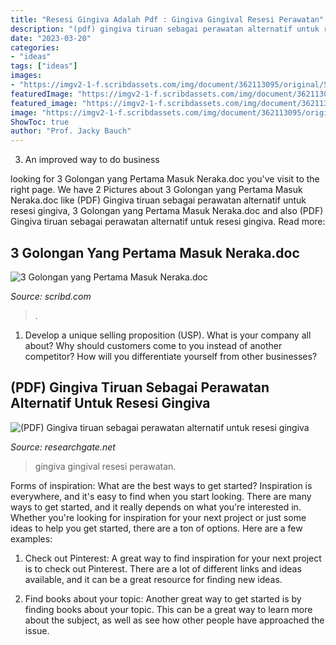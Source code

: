 ```yaml
---
title: "Resesi Gingiva Adalah Pdf : Gingiva Gingival Resesi Perawatan"
description: "(pdf) gingiva tiruan sebagai perawatan alternatif untuk resesi gingiva"
date: "2023-03-20"
categories:
- "ideas"
tags: ["ideas"]
images:
- "https://imgv2-1-f.scribdassets.com/img/document/362113095/original/5fc0b6d959/1538423066?v=1"
featuredImage: "https://imgv2-1-f.scribdassets.com/img/document/362113095/original/5fc0b6d959/1538423066?v=1"
featured_image: "https://imgv2-1-f.scribdassets.com/img/document/362113095/original/5fc0b6d959/1538423066?v=1"
image: "https://imgv2-1-f.scribdassets.com/img/document/362113095/original/5fc0b6d959/1538423066?v=1"
ShowToc: true
author: "Prof. Jacky Bauch"
---
```



3. An improved way to do business

	

		
looking for 3 Golongan yang Pertama Masuk Neraka.doc you've visit to the right page. We have 2 Pictures about 3 Golongan yang Pertama Masuk Neraka.doc like (PDF) Gingiva tiruan sebagai perawatan alternatif untuk resesi gingiva, 3 Golongan yang Pertama Masuk Neraka.doc and also (PDF) Gingiva tiruan sebagai perawatan alternatif untuk resesi gingiva. Read more:
		
    
## 3 Golongan Yang Pertama Masuk Neraka.doc

<img loading=lazy src="https://imgv2-1-f.scribdassets.com/img/document/362113095/original/5fc0b6d959/1538423066?v=1" onerror="this.onerror=null;this.src='https://tse4.mm.bing.net/th?id=OIP.xIMY3j3e7JqPbbUzxykHSAHaJ4&amp;pid=15.1';" alt="3 Golongan yang Pertama Masuk Neraka.doc">

_Source: scribd.com_

>. 

	

1. Develop a unique selling proposition (USP). What is your company all about? Why should customers come to you instead of another competitor? How will you differentiate yourself from other businesses? 

    
## (PDF) Gingiva Tiruan Sebagai Perawatan Alternatif Untuk Resesi Gingiva

<img loading=lazy src="https://i1.rgstatic.net/publication/318779880_Gingiva_tiruan_sebagai_perawatan_alternatif_untuk_resesi_gingiva_Artificial_gingiva_as_alternative_treatment_for_gingival_recession/links/597e2407458515687b4992b0/smallpreview.png" onerror="this.onerror=null;this.src='https://tse1.mm.bing.net/th?id=OIP.U-igYitHnLiI3z4ndXfn_AAAAA&amp;pid=15.1';" alt="(PDF) Gingiva tiruan sebagai perawatan alternatif untuk resesi gingiva">

_Source: researchgate.net_

>gingiva gingival resesi perawatan. 

	

Forms of inspiration: What are the best ways to get started?
Inspiration is everywhere, and it's easy to find when you start looking. There are many ways to get started, and it really depends on what you're interested in. Whether you're looking for inspiration for your next project or just some ideas to help you get started, there are a ton of options. Here are a few examples:
1. Check out Pinterest: A great way to find inspiration for your next project is to check out Pinterest. There are a lot of different links and ideas available, and it can be a great resource for finding new ideas.

2. Find books about your topic: Another great way to get started is by finding books about your topic. This can be a great way to learn more about the subject, as well as see how other people have approached the issue.


